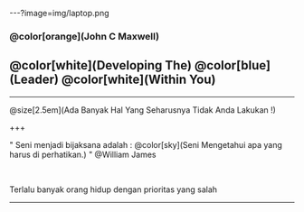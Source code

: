 ---?image=img/laptop.png

### @color[orange](John C Maxwell)
<h2>@color[white](Developing The) @color[blue](Leader) @color[white](Within You)</h2>

---

@size[2.5em](Ada Banyak Hal Yang Seharusnya Tidak Anda Lakukan !)

+++

<p> " Seni menjadi bijaksana adalah : @color[sky](Seni Mengetahui apa yang harus di perhatikan.) " 
@William James </p> </br>
<p> Terlalu banyak orang hidup dengan prioritas yang salah </p>

---
